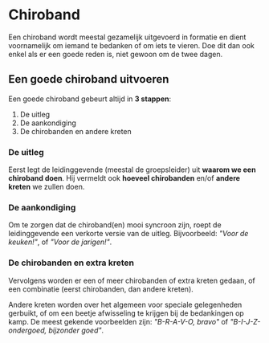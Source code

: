 # Chiroband

Een chiroband wordt meestal gezamelijk uitgevoerd in formatie en dient voornamelijk om iemand te bedanken of om iets te vieren. Doe dit dan ook enkel als er een goede reden is, niet gewoon om de twee dagen.

## Een goede chiroband uitvoeren

Een goede chiroband gebeurt altijd in **3 stappen**:

1. De uitleg
2. De aankondiging
3. De chirobanden en andere kreten

### De uitleg

Eerst legt de leidinggevende (meestal de groepsleider) uit **waarom we een chiroband doen**.
Hij vermeldt ook **hoeveel chirobanden** en/of **andere kreten** we zullen doen.

### De aankondiging

Om te zorgen dat de chiroband(en) mooi syncroon zijn, roept de leidinggevende een verkorte versie van de uitleg.
Bijvoorbeeld: *"Voor de keuken!"*, of *"Voor de jarigen!"*.

### De chirobanden en extra kreten

Vervolgens worden er een of meer chirobanden of extra kreten gedaan, of een combinatie (eerst chirobanden, dan andere kreten).

Andere kreten worden over het algemeen voor speciale gelegenheden gerbuikt, of om een beetje afwisseling te krijgen bij de bedankingen op kamp. De meest gekende voorbeelden zijn: *"B-R-A-V-O, bravo"* of *"B-I-J-Z-ondergoed, bijzonder goed"*.
